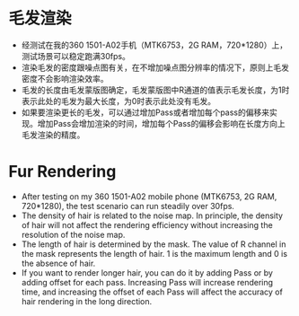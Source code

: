 # 毛发渲染
+ 经测试在我的360 1501-A02手机（MTK6753，2G RAM，720*1280）上，测试场景可以稳定跑满30fps。
+ 渲染毛发的密度跟噪点图有关，在不增加噪点图分辨率的情况下，原则上毛发密度不会影响渲染效率。
+ 毛发的长度由毛发蒙版图确定，毛发蒙版图中R通道的值表示毛发长度，为1时表示此处的毛发为最大长度，为0时表示此处没有毛发。
+ 如果要渲染更长的毛发，可以通过增加Pass或者增加每个pass的偏移来实现。增加Pass会增加渲染的时间，增加每个Pass的偏移会影响在长度方向上毛发渲染的精度。
# Fur Rendering
+ After testing on my 360 1501-A02 mobile phone (MTK6753, 2G RAM, 720*1280), the test scenario can run steadily over 30fps.
+ The density of hair is related to the noise map. In principle, the density of hair will not affect the rendering efficiency without increasing the resolution of the noise map.
+ The length of hair is determined by the mask. The value of R channel in the mask represents the length of hair. 1 is the maximum length and 0 is the absence of hair.
+ If you want to render longer hair, you can do it by adding Pass or by adding offset for each pass. Increasing Pass will increase rendering time, and increasing the offset of each Pass will affect the accuracy of hair rendering in the long direction.